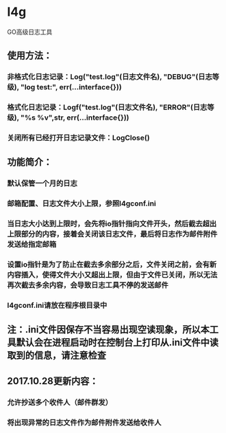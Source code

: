 # l4g
GO高级日志工具
## 使用方法：
### 非格式化日志记录：Log("test.log"(日志文件名), "DEBUG"(日志等级), "log test:", err(...interface{}))
### 格式化日志记录：Logf("test.log"(日志文件名), "ERROR"(日志等级), "%s %v",str, err(...interface{}))
### 关闭所有已经打开日志记录文件：LogClose()
## 功能简介：
### 默认保管一个月的日志
### 邮箱配置、日志文件大小上限，参照l4gconf.ini
### 当日志大小达到上限时，会先将io指针指向文件开头，然后截去超出上限部分的内容，接着会关闭该日志文件，最后将日志作为邮件附件发送给指定邮箱
### 设置io指针是为了防止在截去多余部分之后，文件关闭之前，会有新内容插入，使得文件大小又超出上限，但由于文件已关闭，所以无法再次截去多余内容，会导致日志工具不停的发送邮件
### l4gconf.ini请放在程序根目录中
## 注：.ini文件因保存不当容易出现空读现象，所以本工具默认会在进程启动时在控制台上打印从.ini文件中读取到的信息，请注意检查
## 2017.10.28更新内容：
### 允许抄送多个收件人（邮件群发）
### 将出现异常的日志文件作为邮件附件发送给收件人
